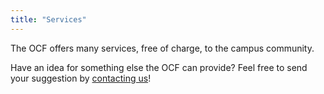 ```yaml
---
title: "Services"
---
```


The OCF offers many services, free of charge, to the campus community.

Have an idea for something else the OCF can provide? Feel free to send your
suggestion by [contacting us](/docs/internal/contact)!
